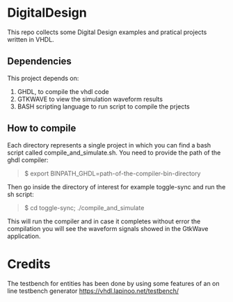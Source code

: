 # DigitalDesign
This repo collects some Digital Design examples and pratical projects written in VHDL.

## Dependencies
This project depends on:
1) GHDL, to compile the vhdl code 
2) GTKWAVE to view the simulation waveform results
3) BASH scripting language to run script to compile the prjects

## How to compile
Each directory represents a single project in which you can find a bash script
called compile\_and\_simulate.sh. 
You need to provide the path of the ghdl compiler:

> $ export BINPATH\_GHDL=path-of-the-compiler-bin-directory
  
Then go inside the directory of interest for example toggle-sync and run the sh script:
> $ cd toggle-sync; ./compile\_and\_simulate

This will run the compiler and in case it completes without error the compilation
you will see the waveform signals showed in the GtkWave application.


# Credits
The testbench for entities has been done by using some features of an on line testbench generator https://vhdl.lapinoo.net/testbench/
